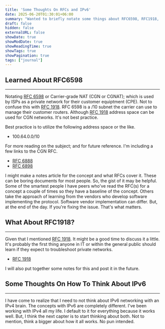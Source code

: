 ```yaml
---
title: 'Some Thoughts On RFCs and IPv6'
date: 2025-06-20T01:30:01+06:00
summary: "Wanted to briefly notate some things about RFC6598, RFC1918, and some thoughts about IPv6."
draft: false
hidden: false
externalURL: false
showDate: true
showModDate: true
showReadingTime: true
showTags: true
showPagination: true
tags: ["journal"]
---
```


## Learned About RFC6598
---

Notating [RFC 6598](https://datatracker.ietf.org/doc/html/rfc6598) or
Carrier-grade NAT (CGN or CGNAT); which is used by ISPs as a private network 
for their customer equiptment (CPE). Not to confuse this with 
[RFC 1918](https://datatracker.ietf.org/doc/html/rfc1918). RFC 6598 is 
a /10 subnet the carrier can use to manage their customer routers. Although 
[RFC 1918](https://datatracker.ietf.org/doc/html/rfc6598) address space can be 
used for CGN networks. It's not best practice.

Best practice is to utilize the following address space or the like.

- 100.64.0.0/10

For more reading on the subject; and for future reference. I'm including a few
links to the CGN RFC.

- [RFC 6888](https://datatracker.ietf.org/doc/html/rfc6888)
- [RFC 6898](https://datatracker.ietf.org/doc/html/rfc6898)

I might make a notes article for the concept and what RFCs cover it. These can
be boring documents for most people. So, the gist of it may be helpful. Some of
the smartest people I have peers who've read the RFC(s) for a concept a couple 
of times so they have a baseline of the concept. Others take the approach of
learning from the vendors who develop software implementing the protocol. 
Software vendor implementation can differ. But, at the end of the day. If you're
fixing the issue. That's what matters.

## What About RFC1918?
---

Given that I mentioned [RFC 1918](https://datatracker.ietf.org/doc/html/rfc6888). 
It might be a good time to discuss it a little. It's probably the first thing 
anyone in IT or within the general public should learn if they expect to 
troubleshoot private networks.

- [RFC 1918](https://datatracker.ietf.org/doc/html/rfc1918)

I will also put together some notes for this and post it in the future.

## Some Thoughts On How To Think About IPv6
---

I have come to realize that I need to not think about IPv6 networking with an
IPv4 brain. The concepts with IPv6 are completely different. I've been working
with IPv4 all my life. I default to it for everything because it works well.
But, I think the next capter is to start thinking about both. Not to mention,
think a bigger about how it all works. No pun intended.
